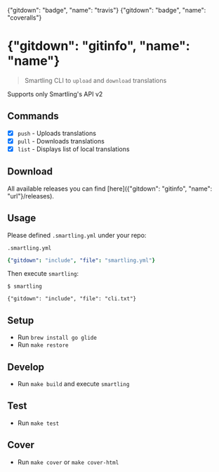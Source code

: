 {"gitdown": "badge", "name": "travis"}
{"gitdown": "badge", "name": "coveralls"}

# {"gitdown": "gitinfo", "name": "name"}
> Smartling CLI to `upload` and `download` translations

Supports only Smartling's API v2

## Commands

- [x] `push` - Uploads translations
- [x] `pull` - Downloads translations
- [x] `list` - Displays list of local translations

## Download

All available releases you can find [here]({"gitdown": "gitinfo", "name": "url"}/releases).

## Usage

Please defined `.smartling.yml` under your repo:

`.smartling.yml`

```yml
{"gitdown": "include", "file": "smartling.yml"}
```

Then execute `smartling`:

`$ smartling`

```
{"gitdown": "include", "file": "cli.txt"}
```

## Setup

* Run `brew install go glide`
* Run `make restore`

## Develop

* Run `make build` and execute `smartling`

## Test

* Run `make test`

## Cover

* Run `make cover` or `make cover-html`
